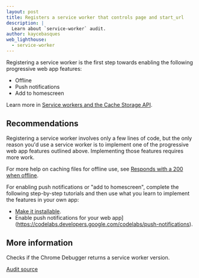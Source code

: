 ```yaml
---
layout: post
title: Registers a service worker that controls page and start_url
description: |
  Learn about `service-worker` audit.
author: kaycebasques
web_lighthouse:
  - service-worker
---
```


Registering a service worker is the first step towards enabling the following
progressive web app features:

- Offline
- Push notifications
- Add to homescreen

Learn more in [Service workers and the Cache Storage API](/service-workers-cache-storage/).

## Recommendations

Registering a service worker involves only a few lines of code, but the only
reason you'd use a service worker is to implement one of the progressive
web app features outlined above. Implementing those features requires more
work.

For more help on caching files for offline use, see
[Responds with a 200 when offline](offline-start-url).

For enabling push notifications or "add to homescreen", complete the
following step-by-step tutorials and then use what you learn to implement
the features in your own app:

- [Make it installable](/codelab-make-installable/).
- Enable push notifications for your web app](https://codelabs.developers.google.com/codelabs/push-notifications).

## More information

Checks if the Chrome Debugger returns a service worker version.

[Audit source](https://github.com/GoogleChrome/lighthouse/blob/master/lighthouse-core/audits/service-worker.js)